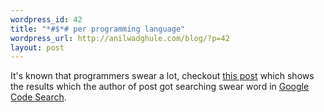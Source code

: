 ```yaml
--- 
wordpress_id: 42
title: "*#$*# per programming language"
wordpress_url: http://anilwadghule.com/blog/?p=42
layout: post
---
```

<p>It's known that programmers swear a lot, checkout&nbsp;<a href="http://blog.predius.org/2006/10/05/fucks-per-source-package-and-license/">this&nbsp;post</a> which shows the results which the author of post got searching swear word in <a href="http://google.com/codesearch" target="_blank">Google Code Search</a>.</p>
